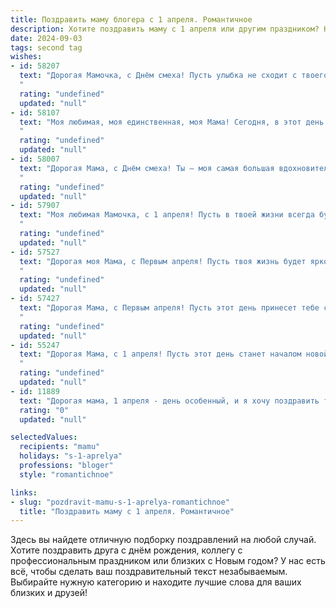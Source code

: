 ```yaml
---
title: Поздравить маму блогера с 1 апреля. Романтичное
description: Хотите поздравить маму с 1 апреля или другим праздником? Наш ИИ создаст незабываемое поздравление, а вы обязательно выделитесь среди других.  
date: 2024-09-03
tags: second tag
wishes:
- id: 58207
  text: "Дорогая Мамочка, с Днём смеха! Пусть улыбка не сходит с твоего лица, как и любовь, которую ты даришь своим читателям. Ты – настоящая королева слов, вдохновляющая всех своим творчеством.  Пусть твой блог процветает, а ты всегда остаешься такой же светлой, яркой и талантливой.  С любовью, твой(твоя)  (вставьте имя)  ❤️
  "
  rating: "undefined"
  updated: "null"
- id: 58107
  text: "Моя любимая, моя единственная, моя Мама! Сегодня, в этот день смеха и радости, я хочу сказать тебе, как сильно я тебя люблю. Ты - не только моя мама, но и мой лучший друг, моя муза, моя вдохновительница. Твоя поддержка и любовь -  моя опора в жизни. Пусть этот день будет полон ярких моментов и смеха, как твои посты в блоге! ❤️
  "
  rating: "undefined"
  updated: "null"
- id: 58007
  text: "Дорогая Мама, с Днём смеха! Ты — моя самая большая вдохновительница, самая яркая звезда в моем блогерском небосклоне. Пусть твоя жизнь всегда будет полна творческих идей, искренних улыбок  и  радостных моментов! 🥰
  "
  rating: "undefined"
  updated: "null"
- id: 57907
  text: "Моя любимая Мамочка, с 1 апреля! Пусть в твоей жизни всегда будет место для ярких красок, искренних улыбок и самых невероятных идей, как в твоем блоге. Ты – источник вдохновения, моя муза, моя самая большая любовь. С праздником!
  "
  rating: "undefined"
  updated: "null"
- id: 57527
  text: "Дорогая моя Мама, с Первым апреля! Пусть твоя жизнь будет яркой, как твой блог, и полной любви, как твой талант! 💖
  "
  rating: "undefined"
  updated: "null"
- id: 57427
  text: "Дорогая Мама, с Первым апреля! Пусть этот день принесет тебе столько же ярких и позитивных эмоций, сколько ты сама излучаешь своим творчеством. Ты — настоящая звезда блога, наполняющая мир своим талантом и вдохновением. Спасибо за то, что ты есть, за твою нежность, заботу и искренность. Ты моя самая главная муза, мой светлый ангел! С любовью, твой/твоя...
  "
  rating: "undefined"
  updated: "null"
- id: 55247
  text: "Дорогая Мама, с 1 апреля! Пусть этот день станет началом новой главы в твоей блогерской судьбе, наполненной яркими моментами, вдохновением и любовью. Твоя искренность и талант завораживают, а твой блог - настоящее произведение искусства. Желаю тебе бесконечного вдохновения, много-много лайков и самых преданных читателей! ❤️
  "
  rating: "undefined"
  updated: "null"
- id: 11889
  text: "Дорогая мама, 1 апреля - день особенный, и я хочу поздравить тебя с этим чудесным праздником! Знаешь, как много вдохновения и сил ты даришь мне каждый день, работая таким талантливым блогером. Твои истории и эмоции захватывают сердца тысяч людей, и я безумно горжусь тобой. Пусть этот день принесет тебе столько же радости и вдохновения, сколько ты даришь другим. Люблю тебя и желаю тебе всего самого лучшего! С праздником, мамочка!"
  rating: "0"
  updated: "null"

selectedValues:
  recipients: "mamu"
  holidays: "s-1-aprelya"
  professions: "bloger"
  style: "romantichnoe"

links:
- slug: "pozdravit-mamu-s-1-aprelya-romantichnoe"
  title: "Поздравить маму с 1 апреля. Романтичное"
---
```


Здесь вы найдете отличную подборку поздравлений на любой случай. 
Хотите поздравить друга с днём рождения, коллегу с профессиональным праздником или близких с Новым годом? У нас есть всё, чтобы сделать ваш поздравительный текст незабываемым. Выбирайте нужную категорию и находите лучшие слова для ваших близких и друзей!
